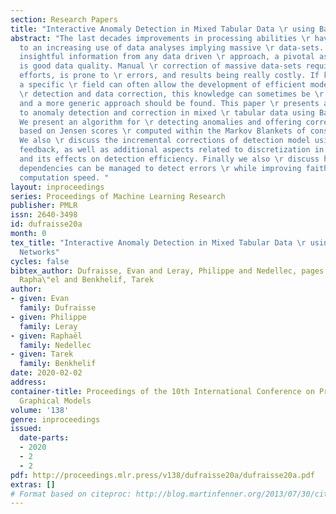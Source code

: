 ```yaml
---
section: Research Papers
title: "Interactive Anomaly Detection in Mixed Tabular Data \r using Bayesian Networks"
abstract: "The last decades improvements in processing abilities \r have quickly led
  to an increasing use of data analyses implying massive \r data-sets. To retrieve
  insightful information from any data driven \r approach, a pivotal aspect to ensure
  is good data quality. Manual \r correction of massive data-sets requires tremendous
  efforts, is prone to \r errors, and results being really costly. If knowledge in
  a specific \r field can often allow the development of efficient models for anomaly
  \r detection and data correction, this knowledge can sometimes be \r unavailable
  and a more generic approach should be found. This paper \r presents a novel approach
  to anomaly detection and correction in mixed \r tabular data using Bayesian Networks.
  We present an algorithm for \r detecting anomalies and offering correction hints
  based on Jensen scores \r computed within the Markov Blankets of considered variables.
  We also \r discuss the incremental corrections of detection model using user’s \r
  feedback, as well as additional aspects related to discretization in \r mixed data
  and its effects on detection efficiency. Finally we also \r discuss how functional
  dependencies can be managed to detect errors \r while improving faithfulness and
  computation speed. "
layout: inproceedings
series: Proceedings of Machine Learning Research
publisher: PMLR
issn: 2640-3498
id: dufraisse20a
month: 0
tex_title: "Interactive Anomaly Detection in Mixed Tabular Data \r using Bayesian
  Networks"
cycles: false
bibtex_author: Dufraisse, Evan and Leray, Philippe and Nedellec, pages = {185-196},
  Rapha\"el and Benkhelif, Tarek
author:
- given: Evan
  family: Dufraisse
- given: Philippe
  family: Leray
- given: Raphaël
  family: Nedellec
- given: Tarek
  family: Benkhelif
date: 2020-02-02
address: 
container-title: Proceedings of the 10th International Conference on Probabilistic
  Graphical Models
volume: '138'
genre: inproceedings
issued:
  date-parts:
  - 2020
  - 2
  - 2
pdf: http://proceedings.mlr.press/v138/dufraisse20a/dufraisse20a.pdf
extras: []
# Format based on citeproc: http://blog.martinfenner.org/2013/07/30/citeproc-yaml-for-bibliographies/
---
```

